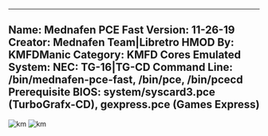 -----------------------
Name: Mednafen PCE Fast
Version: 11-26-19
Creator: Mednafen Team|Libretro
HMOD By: KMFDManic
Category: KMFD Cores
Emulated System: NEC: TG-16|TG-CD
Command Line: /bin/mednafen-pce-fast, /bin/pce, /bin/pcecd
Prerequisite BIOS: system/syscard3.pce (TurboGrafx-CD), gexpress.pce (Games Express)
-----------------------
![km](https://i.imgur.com/XgOa02r.png)
![km](https://i.imgur.com/FQdvO1C.png)
